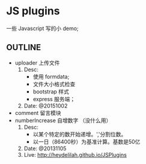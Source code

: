 # JS plugins

一些 Javascript 写的小 demo;



## OUTLINE

- uploader 上传文件
	1. Desc:
		- 使用 formdata;
		- 文件大小格式检查
		- bootstrap 样式
		- express 服务端；
	2. Date: @20151002
- comment 留言模块
- numberIncrease 自增数字 （没什么用）
	1. Desc:
		- 以某个特定的数开始递增。','分割位数。
		- 以一日（86400秒）为基准计算。基数是50亿
	2. Date: @20131105
	3. Live: http://heydelilah.github.io/JSPlugins
